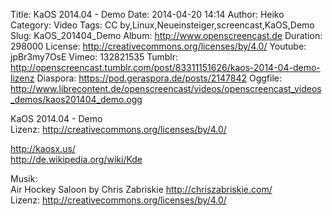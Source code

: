 Title: KaOS 2014.04 - Demo
Date: 2014-04-20 14:14
Author: Heiko
Category: Video
Tags: CC by,Linux,Neueinsteiger,screencast,KaOS,Demo
Slug: KaOS_201404_Demo
Album: http://www.openscreencast.de
Duration: 298000
License: http://creativecommons.org/licenses/by/4.0/
Youtube: jpBr3my7OsE
Vimeo: 132821535
Tumblr: http://openscreencast.tumblr.com/post/83311151626/kaos-2014-04-demo-lizenz
Diaspora: https://pod.geraspora.de/posts/2147842
Oggfile: http://www.librecontent.de/openscreencast/videos/openscreencast_videos_demos/kaos201404_demo.ogg

KaOS 2014.04 - Demo  
Lizenz: <http://creativecommons.org/licenses/by/4.0/>  
  
<http://kaosx.us/>  
<http://de.wikipedia.org/wiki/Kde>  
  
Musik:  
Air Hockey Saloon by Chris Zabriskie <http://chriszabriskie.com/>  
Lizenz: <http://creativecommons.org/licenses/by/4.0/>


